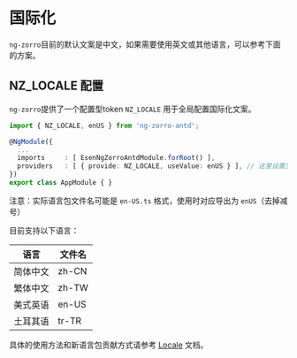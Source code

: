 国际化
===
`ng-zorro`目前的默认文案是中文，如果需要使用英文或其他语言，可以参考下面的方案。

## NZ_LOCALE 配置

`ng-zorro`提供了一个配置型token `NZ_LOCALE` 用于全局配置国际化文案。

```ts
import { NZ_LOCALE, enUS } from 'ng-zorro-antd';

@NgModule({
  ...
  imports     : [ EsenNgZorroAntdModule.forRoot() ],
  providers   : [ { provide: NZ_LOCALE, useValue: enUS } ], // 这里设置当前全局使用的语言包
})
export class AppModule { }
```

注意：实际语言包文件名可能是 `en-US.ts` 格式，使用时对应导出为 `enUS`（去掉减号）

目前支持以下语言：

| 语言 | 文件名 |
| --- | --- |
| 简体中文 | zh-CN |
| 繁体中文 | zh-TW |
| 美式英语 | en-US |
| 土耳其语 | tr-TR |

具体的使用方法和新语言包贡献方式请参考 [Locale](#/other/locale) 文档。
